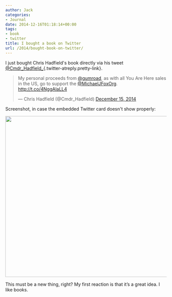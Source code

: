 ```yaml
---
author: Jack
categories:
- Journal
date: 2014-12-16T01:18:14+00:00
tags:
- book
- twitter
title: I bought a book on Twitter
url: /2014/bought-book-on-twitter/
---
```


I just bought Chris Hadfield's book directly via his tweet [@Cmdr_Hadfield_][1]{.twitter-atreply.pretty-link}.

<blockquote class="twitter-tweet" width="550">
  <p lang="en" dir="ltr">
    My personal proceeds from <a href="https://twitter.com/gumroad">@gumroad</a>, as with all You Are Here sales in the US, go to support the <a href="https://twitter.com/MichaelJFoxOrg">@MichaelJFoxOrg</a>. <a href="http://t.co/4NggAlaLL4">http://t.co/4NggAlaLL4</a>
  </p>
  
  <p>
    &mdash; Chris Hadfield (@Cmdr_Hadfield) <a href="https://twitter.com/Cmdr_Hadfield/status/544616935259123712">December 15, 2014</a>
  </p>
</blockquote>



Screenshot, in case the embedded Twitter card doesn't show properly:

<img style="max-height: none; max-width: 100%;" src="/img/2014/12/Chris_Hadfield_on_Twitter___My_personal_proceeds_from__gumroad__as_with_all_You_Are_Here_sales_in_the_US__go_to_support_the__MichaelJFoxOrg__http___t_co_4NggAlaLL4_.png" alt="" width="598" height="503" />

This must be a new thing, right? My first reaction is that it’s a great idea. I like books.

 [1]: https://twitter.com/Cmdr_Hadfield